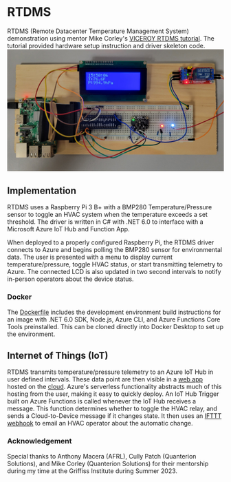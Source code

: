 # RTDMS

RTDMS (Remote Datacenter Temperature Management System) demonstration using mentor Mike Corley's [VICEROY RTDMS tutorial](https://github.com/mwcorley79/VICEROY_RTDMS).
The tutorial provided hardware setup instruction and driver skeleton code.
![HVAC Breadboard](hvac-breadboard.jpg)

## Implementation

RTDMS uses a Raspberry Pi 3 B+ with a BMP280 Temperature/Pressure sensor to toggle an HVAC system when the temperature exceeds a set threshold.
The driver is written in C# with .NET 6.0 to interface with a Microsoft Azure IoT Hub and Function App.

When deployed to a properly configured Raspberry Pi, the RTDMS driver connects to Azure and begins polling the BMP280 sensor for environmental data.
The user is presented with a menu to display current temperature/pressure, toggle HVAC status, or start transmitting telemetry to Azure.
The connected LCD is also updated in two second intervals to notify in-person operators about the device status.

### Docker

The [Dockerfile](Dockerfile) includes the development environment build instructions for an image with .NET 6.0 SDK, Node.js, Azure CLI, and Azure Functions Core Tools preinstalled. This can be cloned directly into Docker Desktop to set up the environment.

## Internet of Things (IoT)

RTDMS transmits temperature/pressure telemetry to an Azure IoT Hub in user defined intervals.
These data point are then visible in a [web app](web-apps-node-iot-hub-data-visualization/README.md) hosted on the [cloud](https://hvac-visualizer-web-app.azurewebsites.net/).
Azure's serverless functionality abstracts much of this hosting from the user, making it easy to quickly deploy.
An IoT Hub Trigger built on Azure Functions is called whenever the IoT Hub receives a message. This function determines whether to toggle the HVAC relay, and sends a Cloud-to-Device message if it changes state. It then uses an [IFTTT webhook](https://ifttt.com/) to email an HVAC operator about the automatic change.

### Acknowledgement

Special thanks to Anthony Macera (AFRL), Cully Patch (Quanterion Solutions), and Mike Corley (Quanterion Solutions) for their mentorship during my time at the Griffiss Institute during Summer 2023.
